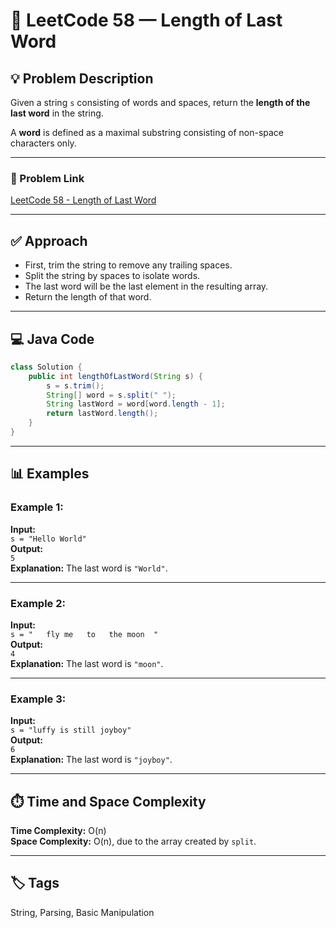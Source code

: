 # 📝 LeetCode 58 — Length of Last Word

## 💡 Problem Description

Given a string `s` consisting of words and spaces, return the **length of the last word** in the string.

A **word** is defined as a maximal substring consisting of non-space characters only.

---

### 🔗 Problem Link

[LeetCode 58 - Length of Last Word](https://leetcode.com/problems/length-of-last-word/)

---

## ✅ Approach

- First, trim the string to remove any trailing spaces.
- Split the string by spaces to isolate words.
- The last word will be the last element in the resulting array.
- Return the length of that word.

---

## 💻 Java Code

```java
class Solution {
    public int lengthOfLastWord(String s) {
        s = s.trim();
        String[] word = s.split(" ");
        String lastWord = word[word.length - 1];
        return lastWord.length();
    }
}
```

---

## 📊 Examples

### Example 1:

**Input:**  
`s = "Hello World"`  
**Output:**  
`5`  
**Explanation:** The last word is `"World"`.

---

### Example 2:

**Input:**  
`s = "   fly me   to   the moon  "`  
**Output:**  
`4`  
**Explanation:** The last word is `"moon"`.

---

### Example 3:

**Input:**  
`s = "luffy is still joyboy"`  
**Output:**  
`6`  
**Explanation:** The last word is `"joyboy"`.

---

## ⏱️ Time and Space Complexity

**Time Complexity:** O(n)  
**Space Complexity:** O(n), due to the array created by `split`.

---

## 🏷️ Tags

String, Parsing, Basic Manipulation
